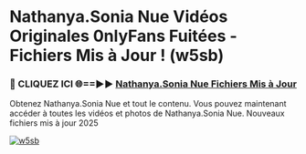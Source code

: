 # Nathanya.Sonia Nue Vidéos Originales 0nlyFans Fuitées - Fichiers Mis à Jour ! (w5sb)

<h3>🔴 CLIQUEZ ICI 🌐==►► <a href="https://tinyurl.com/2pmr4ezf" rel="nofollow">Nathanya.Sonia Nue Fichiers Mis à Jour</a></h3>

Obtenez Nathanya.Sonia Nue et tout le contenu. Vous pouvez maintenant accéder à toutes les vidéos et photos de Nathanya.Sonia Nue. Nouveaux fichiers mis à jour 2025

[![w5sb](https://i.imgur.com/6SNvagu.gif)](https://tinyurl.com/2pmr4ezf)
